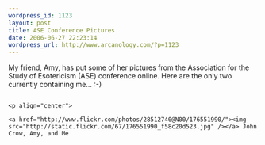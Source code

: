 ```yaml
--- 
wordpress_id: 1123
layout: post
title: ASE Conference Pictures
date: 2006-06-27 22:23:14
wordpress_url: http://www.arcanology.com/?p=1123
---
```

My friend, Amy, has put some of her pictures from the Association for the Study of Esotericism (ASE) conference online. Here are the only two currently containing me... :-) 
                                                                                                                                                                                                                                                                                                                                                                                                                                                                                                                                                                                                                                                                                                                                                                                                          
                                                                                                                                                                                                                                                                                                                                                                                                                                                                                                                                                                                                                                                                                                                                                                                                          <p align="center">
                                                                                                                                                                                                                                                                                                                                                                                                                                                                                                                                                                                                                                                                                                                                                                                                            <a href="http://www.flickr.com/photos/28512740@N00/176551990/"><img src="http://static.flickr.com/67/176551990_f58c20d523.jpg" /></a> John Crow, Amy, and Me